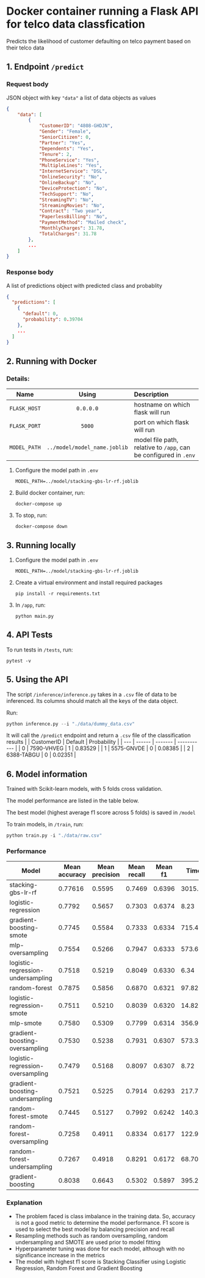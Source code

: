 # Docker container running a Flask API for telco data classfication

Predicts the likelihood of customer defaulting on telco payment based on their telco data

## 1. Endpoint `/predict`

### Request body

JSON object with key `"data"` a list of data objects as values

```json
{
    "data": [
        {
            "CustomerID": "4808-GHDJN",
            "Gender": "Female",
            "SeniorCitizen": 0,
            "Partner": "Yes",
            "Dependents": "Yes",
            "Tenure": 2,
            "PhoneService": "Yes",
            "MultipleLines": "Yes",
            "InternetService": "DSL",
            "OnlineSecurity": "No",
            "OnlineBackup": "No",
            "DeviceProtection": "No",
            "TechSupport": "No",
            "StreamingTV": "No",
            "StreamingMovies": "No",
            "Contract": "Two year",
            "PaperlessBilling": "No",
            "PaymentMethod": "Mailed check",
            "MonthlyCharges": 31.78,
            "TotalCharges": 31.78
        },
        ...
    ]
}
```

### Response body

A list of predictions object with predicted class and probablity

```json
{
  "predictions": [
    {
      "default": 0,
      "probability": 0.39704
    },
    ...
  ]
}
```

## 2. Running with Docker

### Details:

| Name         |            Using             | Description                                                      |
| ------------ | :--------------------------: | :--------------------------------------------------------------- |
| `FLASK_HOST` |          `0.0.0.0`           | hostname on which flask will run                                 |
| `FLASK_PORT` |            `5000`            | port on which flask will run                                     |
| `MODEL_PATH` | `../model/model_name.joblib` | model file path, relative to `/app`, can be configured in `.env` |

1. Configure the model path in `.env`

   ```
   MODEL_PATH=../model/stacking-gbs-lr-rf.joblib
   ```

2. Build docker container, run:

   ```
   docker-compose up
   ```

3. To stop, run:

   ```
   docker-compose down
   ```

## 3. Running locally

1. Configure the model path in `.env`

   ```
   MODEL_PATH=../model/stacking-gbs-lr-rf.joblib
   ```

2. Create a virtual environment and install required packages

   ```
   pip install -r requirements.txt
   ```

3. In `/app`, run:

   ```
   python main.py
   ```

## 4. API Tests

To run tests in `/tests`, run:

```
pytest -v
```

## 5. Using the API

The script `/inference/inference.py` takes in a `.csv` file of data to be inferenced. Its columns should match all the keys of the data object.

Run:

```python
python inference.py --i "./data/dummy_data.csv"
```

It will call the `/predict` endpoint and return a `.csv` file of the classification results
| | CustomerID | Default | Probability |
| --- | ------ | ------- | ----------- |
| 0 | 7590-VHVEG | 1 | 0.83529 |
| 1 | 5575-GNVDE | 0 | 0.08385 |
| 2 | 6388-TABGU | 0 | 0.02351 |

## 6. Model information

Trained with Scikit-learn models, with 5 folds cross validation.

The model performance are listed in the table below.

The best model (highest average f1 score across 5 folds) is saved in `/model`

To train models, in `/train`, run:

```python
python train.py -i "./data/raw.csv"
```

### Performance

| Model                             | Mean accuracy | Mean precision | Mean recall | Mean f1 | Time    |
| --------------------------------- | ------------- | -------------- | ----------- | ------- | ------- |
| stacking-gbs-lr-rf                | 0.77616       | 0.5595         | 0.7469      | 0.6396  | 3015.57 |
| logistic-regression               | 0.7792        | 0.5657         | 0.7303      | 0.6374  | 8.23    |
| gradient-boosting-smote           | 0.7745        | 0.5584         | 0.7333      | 0.6334  | 715.45  |
| mlp-oversampling                  | 0.7554        | 0.5266         | 0.7947      | 0.6333  | 573.62  |
| logistic-regression-undersampling | 0.7518        | 0.5219         | 0.8049      | 0.6330  | 6.34    |
| random-forest                     | 0.7875        | 0.5856         | 0.6870      | 0.6321  | 97.82   |
| logistic-regression-smote         | 0.7511        | 0.5210         | 0.8039      | 0.6320  | 14.82   |
| mlp-smote                         | 0.7580        | 0.5309         | 0.7799      | 0.6314  | 356.90  |
| gradient-boosting-oversampling    | 0.7530        | 0.5238         | 0.7931      | 0.6307  | 573.33  |
| logistic-regression-oversampling  | 0.7479        | 0.5168         | 0.8097      | 0.6307  | 8.72    |
| gradient-boosting-undersampling   | 0.7521        | 0.5225         | 0.7914      | 0.6293  | 217.78  |
| random-forest-smote               | 0.7445        | 0.5127         | 0.7992      | 0.6242  | 140.31  |
| random-forest-oversampling        | 0.7258        | 0.4911         | 0.8334      | 0.6177  | 122.98  |
| random-forest-undersampling       | 0.7267        | 0.4918         | 0.8291      | 0.6172  | 68.70   |
| gradient-boosting                 | 0.8038        | 0.6643         | 0.5302      | 0.5897  | 395.29  |

### Explanation

- The problem faced is class imbalance in the training data. So, accuracy is not a good metric to determine the model performance. F1 score is used to select the best model by balancing precision and recall
- Resampling methods such as random oversampling, random undersampling and SMOTE are used prior to model fitting
- Hyperparameter tuning was done for each model, although with no significance increase in the metrics
- The model with highest f1 score is Stacking Classifier using Logistic Regression, Random Forest and Gradient Boosting
